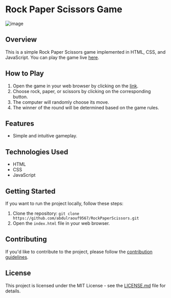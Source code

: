 # Rock Paper Scissors Game
![image](https://github.com/abdulraouf9567/RockPaperScissors/assets/44262689/a401d6ae-2350-4fb3-86da-afb0209a2bac)


## Overview

This is a simple Rock Paper Scissors game implemented in HTML, CSS, and JavaScript. You can play the game live [here](https://abdulraouf9567.github.io/RockPaperScissors/).

## How to Play

1. Open the game in your web browser by clicking on the [link](https://abdulraouf9567.github.io/RockPaperScissors/).
2. Choose rock, paper, or scissors by clicking on the corresponding button.
3. The computer will randomly choose its move.
4. The winner of the round will be determined based on the game rules.

## Features

- Simple and intuitive gameplay.

## Technologies Used

- HTML
- CSS
- JavaScript

## Getting Started

If you want to run the project locally, follow these steps:

1. Clone the repository: `git clone https://github.com/abdulraouf9567/RockPaperScissors.git`
2. Open the `index.html` file in your web browser.

## Contributing

If you'd like to contribute to the project, please follow the [contribution guidelines](CONTRIBUTING.md).

## License

This project is licensed under the MIT License - see the [LICENSE.md](LICENSE.md) file for details.

